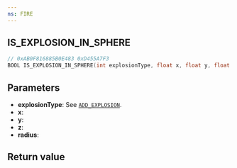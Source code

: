 ```yaml
---
ns: FIRE
---
```

## IS_EXPLOSION_IN_SPHERE

```c
// 0xAB0F816885B0E483 0xD455A7F3
BOOL IS_EXPLOSION_IN_SPHERE(int explosionType, float x, float y, float z, float radius);
```


## Parameters
* **explosionType**: See [`ADD_EXPLOSION`](#_0xE3AD2BDBAEE269AC).
* **x**: 
* **y**: 
* **z**: 
* **radius**: 

## Return value
